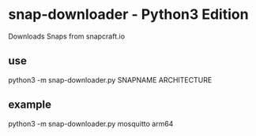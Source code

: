 # snap-downloader - Python3 Edition
Downloads Snaps from snapcraft.io

## use
python3 -m snap-downloader.py SNAPNAME ARCHITECTURE

## example
python3 -m snap-downloader.py mosquitto arm64
